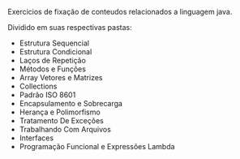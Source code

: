 Exercicios de fixação de conteudos relacionados a linguagem java.

Dividido em suas respectivas pastas:

- Estrutura Sequencial
- Estrutura Condicional
- Laços de Repetição
- Métodos e Funções
- Array Vetores e Matrizes
- Collections
- Padrão ISO 8601
- Encapsulamento e Sobrecarga
- Herança e Polimorfismo
- Tratamento De Exceções
- Trabalhando Com Arquivos
- Interfaces
- Programação Funcional e Expressões Lambda
